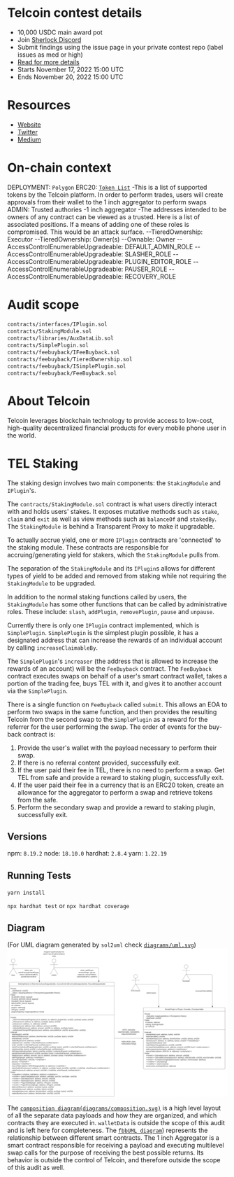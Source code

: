 # Telcoin contest details

- 10,000 USDC main award pot
- Join [Sherlock Discord](https://discord.gg/MABEWyASkp)
- Submit findings using the issue page in your private contest repo (label issues as med or high)
- [Read for more details](https://docs.sherlock.xyz/audits/watsons)
- Starts November 17, 2022 15:00 UTC
- Ends November 20, 2022 15:00 UTC

# Resources

- [Website](https://www.telco.in/)
- [Twitter](https://twitter.com/telcoin)
- [Medium](https://telcoin.medium.com/)

# On-chain context
DEPLOYMENT: `Polygon`
ERC20: [`Token List`](https://tokenlists.org/token-list?url=https://raw.githubusercontent.com/telcoin/token-lists/master/telcoins.json)
-This is a list of supported tokens by the Telcoin platform. In order to perform trades, users will create approvals from their wallet to the 1 inch aggregator to perform swaps
ADMIN:
Trusted authories
-1 inch aggregator
-The addresses intended to be owners of any contract can be viewed as a trusted. Here is a list of associated positions. If a means of adding one of these roles is compromised. This would be an attack surface.
--TieredOwnership: Executor
--TieredOwnership: Owner(s)
--Ownable: Owner
--AccessControlEnumerableUpgradeable: DEFAULT_ADMIN_ROLE
--AccessControlEnumerableUpgradeable: SLASHER_ROLE
--AccessControlEnumerableUpgradeable: PLUGIN_EDITOR_ROLE
--AccessControlEnumerableUpgradeable: PAUSER_ROLE
--AccessControlEnumerableUpgradeable: RECOVERY_ROLE

# Audit scope
```
contracts/interfaces/IPlugin.sol
contracts/StakingModule.sol
contracts/libraries/AuxDataLib.sol
contracts/SimplePlugin.sol
contracts/feebuyback/IFeeBuyback.sol
contracts/feebuyback/TieredOwnership.sol
contracts/feebuyback/ISimplePlugin.sol
contracts/feebuyback/FeeBuyback.sol
```

# About Telcoin
Telcoin leverages blockchain technology to provide access to low-cost, high-quality decentralized financial products for every mobile phone user in the world.

# TEL Staking
The staking design involves two main components: the `StakingModule` and `IPlugin`'s.

The `contracts/StakingModule.sol` contract is what users directly interact with and holds users' stakes. 
It exposes mutative methods such as `stake`, `claim` and `exit` as well as view methods such as `balanceOf` and `stakedBy`. 
The `StakingModule` is behind a Transparent Proxy to make it upgradable. 

To actually accrue yield, one or more `IPlugin` contracts are 'connected' to the staking module. 
These contracts are responsible for accruing/generating yield for stakers, which the `StakingModule` pulls from. 

The separation of the `StakingModule` and its `IPlugin`s allows for different types of yield to be added and removed from staking while not requiring the `StakingModule` to be upgraded. 

In addition to the normal staking functions called by users, the `StakingModule` has some other functions that can be called by administrative roles. 
These include: `slash`, `addPlugin`, `removePlugin`, `pause` and `unpause`.

Currently there is only one `IPlugin` contract implemented, which is `SimplePlugin`. 
`SimplePlugin` is the simplest plugin possible, it has a designated address that can increase the rewards of an individual account by calling `increaseClaimableBy`. 

The `SimplePlugin`'s `increaser` (the address that is allowed to increase the rewards of an account) will be the `FeeBuyback` contract. The `FeeBuyback` contract executes swaps on behalf of a user's smart contract wallet, takes a portion of the trading fee, buys TEL with it, and gives it to another account via the `SimplePlugin`.

There is a single function on `FeeBuyback` called `submit`. This allows an EOA to perform two swaps in the same function, and then provides the resulting Telcoin from the second swap to the `SimplePlugin` as a reward for the referrer for the user performing the swap. The order of events for the buy-back contract is:
1. Provide the user's wallet with the payload necessary to perform their swap.
2. If there is no referral content provided, successfully exit.
3. If the user paid their fee in TEL, there is no need to perform a swap. Get TEL from safe and provide a reward to staking plugin, successfully exit.
4. If the user paid their fee in a currency that is an ERC20 token, create an allowance for the aggregator to perform a swap and retrieve tokens from the safe.
5. Perform the secondary swap and provide a reward to staking plugin, successfully exit.

## Versions
npm: `8.19.2`
node: `18.10.0`
hardhat: `2.8.4`
yarn: `1.22.19`

## Running Tests
`yarn install`

`npx hardhat test` or `npx hardhat coverage`

## Diagram
(For UML diagram generated by `sol2uml` check [`diagrams/uml.svg`](./diagrams/uml.svg))
![](./diagrams/flow.svg)

The [`composition diagram(diagrams/composition.svg)`](./diagrams/composition.svg) is a high level layout of all the separate data payloads and how they are organized, and which contracts they are executed in. `walletData` is outside the scope of this audit and is left here for completeness. The [`fbbUML diagram`](./diagrams/fbbUML.svg)) represents the relationship between different smart contracts. The 1 inch Aggregator is a smart contract responsible for receiving a payload and executing multilevel swap calls for the purpose of receiving the best possible returns. Its behavior is outside the control of Telcoin, and therefore outside the scope of this audit as well. 
